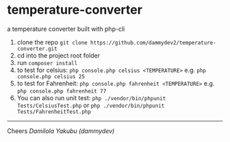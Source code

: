 # temperature-converter
a temperature converter built with php-cli

1. clone the repo `git clone https://github.com/dammydev2/temperature-converter.git`
2. cd into the project root folder
3. run `composer install`
4. to test for celsius: `php console.php celsius <TEMPERATURE>` e.g. `php console.php celsius 25`
5. to test for Fahrenheit: `php console.php fahrenheit <TEMPERATURE>` e.g. `php console.php fahrenheit 77`
6. You can also run unit test: `php ./vendor/bin/phpunit Tests/CelsiusTest.php` or `php ./vendor/bin/phpunit Tests/FahrenheitTest.php`



***
Cheers 
_Damilola Yakubu (dammydev)_
